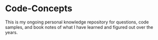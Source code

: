 # Code-Concepts  
This is my ongoing personal knowledge repository for questions, code samples, and book notes of what I have learned and figured out over the years. 
